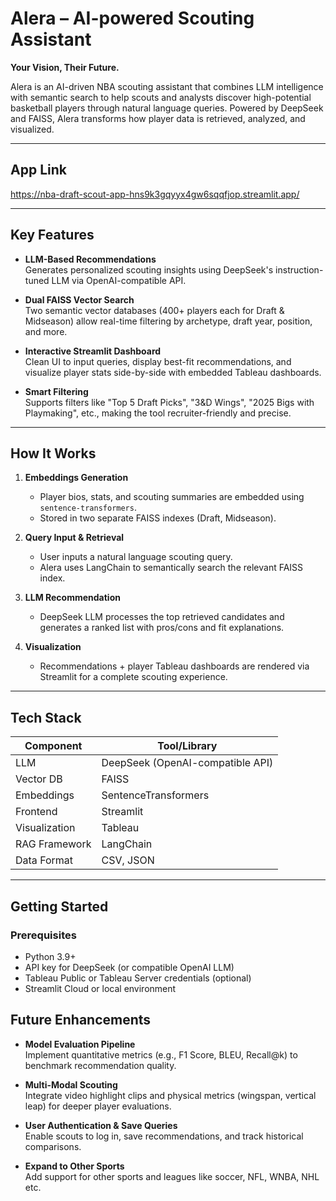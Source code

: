 # Alera – AI-powered Scouting Assistant

**Your Vision, Their Future.**

Alera is an AI-driven NBA scouting assistant that combines LLM intelligence with semantic search to help scouts and analysts discover high-potential basketball 
players through natural language queries. Powered by DeepSeek and FAISS, Alera transforms how player data is retrieved, analyzed, and visualized.

---

## App Link

https://nba-draft-scout-app-hns9k3gqyyx4gw6sqqfjop.streamlit.app/

---

## Key Features

- **LLM-Based Recommendations**  
  Generates personalized scouting insights using DeepSeek's instruction-tuned LLM via OpenAI-compatible API.

- **Dual FAISS Vector Search**  
  Two semantic vector databases (400+ players each for Draft & Midseason) allow real-time filtering by archetype, draft year, position, and more.

- **Interactive Streamlit Dashboard**  
  Clean UI to input queries, display best-fit recommendations, and visualize player stats side-by-side with embedded Tableau dashboards.

- **Smart Filtering**  
  Supports filters like "Top 5 Draft Picks", "3&D Wings", "2025 Bigs with Playmaking", etc., making the tool recruiter-friendly and precise.

---

## How It Works

1. **Embeddings Generation**  
   - Player bios, stats, and scouting summaries are embedded using `sentence-transformers`.
   - Stored in two separate FAISS indexes (Draft, Midseason).

2. **Query Input & Retrieval**  
   - User inputs a natural language scouting query.
   - Alera uses LangChain to semantically search the relevant FAISS index.

3. **LLM Recommendation**  
   - DeepSeek LLM processes the top retrieved candidates and generates a ranked list with pros/cons and fit explanations.

4. **Visualization**  
   - Recommendations + player Tableau dashboards are rendered via Streamlit for a complete scouting experience.

---

## Tech Stack

| Component           | Tool/Library                      |
|---------------------|-----------------------------------|
| LLM                 | DeepSeek (OpenAI-compatible API)  |
| Vector DB           | FAISS                             |
| Embeddings          | SentenceTransformers              |
| Frontend            | Streamlit                         |
| Visualization       | Tableau                           |
| RAG Framework       | LangChain                         |
| Data Format         | CSV, JSON                         |

---

## Getting Started

### Prerequisites
- Python 3.9+
- API key for DeepSeek (or compatible OpenAI LLM)
- Tableau Public or Tableau Server credentials (optional)
- Streamlit Cloud or local environment


## Future Enhancements

- **Model Evaluation Pipeline**  
  Implement quantitative metrics (e.g., F1 Score, BLEU, Recall@k) to benchmark recommendation quality.

- **Multi-Modal Scouting**  
  Integrate video highlight clips and physical metrics (wingspan, vertical leap) for deeper player evaluations.

- **User Authentication & Save Queries**  
  Enable scouts to log in, save recommendations, and track historical comparisons.

- **Expand to Other Sports**  
  Add support for other sports and leagues like soccer, NFL, WNBA, NHL etc.
